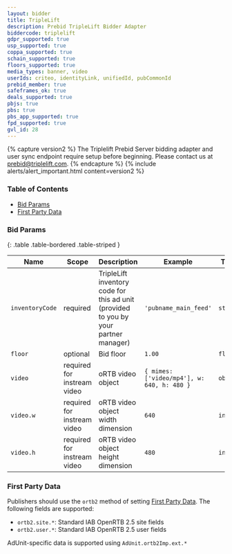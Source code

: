 ```yaml
---
layout: bidder
title: TripleLift
description: Prebid TripleLift Bidder Adapter
biddercode: triplelift
gdpr_supported: true
usp_supported: true
coppa_supported: true
schain_supported: true
floors_supported: true
media_types: banner, video
userIds: criteo, identityLink, unifiedId, pubCommonId
prebid_member: true
safeframes_ok: true
deals_supported: true
pbjs: true
pbs: true
pbs_app_supported: true
fpd_supported: true
gvl_id: 28
---
```


{% capture version2 %}
The Triplelift Prebid Server bidding adapter and user sync endpoint require setup before beginning. Please contact us at prebid@triplelift.com.
{% endcapture %}
{% include alerts/alert_important.html content=version2 %}

### Table of Contents

- [Bid Params](#triplelift-bid-params)
- [First Party Data](#triplelift-first-party)

<a name="triplelift-bid-params" />

### Bid Params

{: .table .table-bordered .table-striped }

| Name            | Scope                        | Description                                                                          | Example                                    | Type     |
|-----------------|------------------------------|--------------------------------------------------------------------------------------|--------------------------------------------|----------|
| `inventoryCode` | required                     | TripleLift inventory code for this ad unit (provided to you by your partner manager) | `'pubname_main_feed'`                      | `string` |
| `floor`         | optional                     | Bid floor                                                                            | `1.00`                                     | `float`  |
| `video`         | required for instream video  | oRTB video object                                                                    | `{ mimes: ['video/mp4'], w: 640, h: 480 }` | `object` |
| `video.w`       | required for instream video  | oRTB video object width dimension                                                    | `640`                                      | `int`    |
| `video.h`       | required for instream video  | oRTB video object height dimension                                                   | `480`                                      | `int`    |

<a name="triplelift-first-party" />

### First Party Data

Publishers should use the `ortb2` method of setting [First Party Data](https://docs.prebid.org/features/firstPartyData.html). The following fields are supported:
- `ortb2.site.*`: Standard IAB OpenRTB 2.5 site fields
- `ortb2.user.*`: Standard IAB OpenRTB 2.5 user fields

AdUnit-specific data is supported using `AdUnit.ortb2Imp.ext.*`
